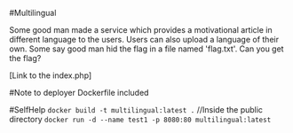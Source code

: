 #Multilingual

Some good man made a service which provides a motivational article in different
language to the users. Users can also upload a language of their own. Some say good man hid the flag in a file named 'flag.txt'. Can you get the flag?

[Link to the index.php]

#Note to deployer
Dockerfile included

#SelfHelp
`docker build -t multilingual:latest .` //Inside the public directory
`docker run -d --name test1 -p 8080:80 multilingual:latest`